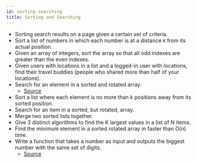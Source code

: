 ```yaml
---
id: sorting-searching
title: Sorting and Searching
---
```


- Sorting search results on a page given a certain set of criteria.
- Sort a list of numbers in which each number is at a distance `K` from its actual position.
- Given an array of integers, sort the array so that all odd indexes are greater than the even indexes.
- Given users with locations in a list and a logged-in user with locations, find their travel buddies (people who shared more than half of your locations).
- Search for an element in a sorted and rotated array.
  - [Source](http://blog.gainlo.co/index.php/2017/01/12/rotated-array-binary-search/)
- Sort a list where each element is no more than k positions away from its sorted position.
- Search for an item in a sorted, but rotated, array.
- Merge two sorted lists together.
- Give 3 distinct algorithms to find the K largest values in a list of N items.
- Find the minimum element in a sorted rotated array in faster than O(n) time.
- Write a function that takes a number as input and outputs the biggest number with the same set of digits.
  - [Source](http://blog.gainlo.co/index.php/2017/01/20/arrange-given-numbers-to-form-the-biggest-number-possible/)
